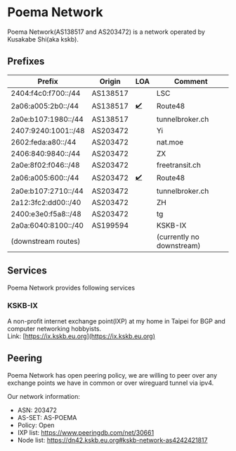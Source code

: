 # Poema Network
Poema Network(AS138517 and AS203472) is a network operated by Kusakabe Shi(aka kskb).  

## Prefixes

| Prefix              |   Origin |                                           LOA | Comment                   |
|---------------------|----------|-----------------------------------------------|---------------------------|
| 2404:f4c0:f700::/44 | AS138517 |                                               | LSC                       |
| 2a06:a005:2b0::/44  | AS138517 | [✔️](files/LOA_ROUTE48_2a06-a005-2b0_44.pdf)   | Route48                   |
| 2a0e:b107:1980::/44 | AS138517 |                                               | tunnelbroker.ch           |
| 2407:9240:1001::/48 | AS203472 |                                               | Yi                        |
| 2602:feda:a80::/44  | AS203472 |                                               | nat.moe                   |
| 2406:840:9840::/44  | AS203472 |                                               | ZX                        |
| 2a0e:8f02:f046::/48 | AS203472 |                                               | freetransit.ch            |
| 2a06:a005:600::/44  | AS203472 | [✔️](files/LOA_ROUTE48_2a06-a005-600_44.pdf)   | Route48                   |
| 2a0e:b107:2710::/44 | AS203472 |                                               | tunnelbroker.ch           |
| 2a12:3fc2:dd00::/40 | AS203472 |                                               | ZH                        |
| 2400:e3e0:f5a8::/48 | AS203472 |                                               | tg                        |
| 2a0a:6040:8100::/40 | AS199594 |                                               | KSKB-IX                   |
| (downstream routes) |          |                                               | (currently no downstream) |

## Services
Poema Network provides following services

### KSKB-IX
A non-profit internet exchange point(IXP) at my home in Taipei for BGP and computer networking hobbyists.  
Link: [https://ix.kskb.eu.org](https://ix.kskb.eu.org)

## Peering
Poema Network has open peering policy, we are willing to peer over any exchange points we have in common or over wireguard tunnel via ipv4.

Our network information:

* ASN: 203472
* AS-SET: AS-POEMA
* Policy: Open
* IXP list: https://www.peeringdb.com/net/30661
* Node list: https://dn42.kskb.eu.org#kskb-network-as4242421817
